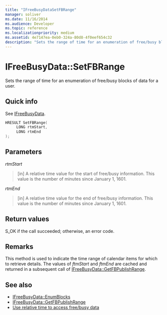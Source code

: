```yaml
---
title: "IFreeBusyDataSetFBRange"
manager: soliver
ms.date: 11/16/2014
ms.audience: Developer
ms.topic: reference
ms.localizationpriority: medium
ms.assetid: 4e7147ea-0eb0-324a-80d8-4f0eef654c32
description: "Sets the range of time for an enumeration of free/busy blocks of data for a user."
---
```


# IFreeBusyData::SetFBRange

Sets the range of time for an enumeration of free/busy blocks of data for a user.
  
## Quick info

See [IFreeBusyData](ifreebusydata.md).
  
```cpp
HRESULT SetFBRange(
     LONG rtmStart,
     LONG rtmEnd
);
```

## Parameters

_rtmStart_
  
> [in] A relative time value for the start of free/busy information. This value is the number of minutes since January 1, 1601.
    
_rtmEnd_
  
> [in] A relative time value for the end of free/busy information. This value is the number of minutes since January 1, 1601.
    
## Return values

S_OK if the call succeeded; otherwise, an error code.
  
## Remarks

This method is used to indicate the time range of calendar items for which to retrieve details. The values of  *ftmStart*  and  *ftmEnd*  are cached and returned in a subsequent call of [IFreeBusyData::GetFBPublishRange](ifreebusydata-getfbpublishrange.md).
  
## See also

- [IFreeBusyData::EnumBlocks](ifreebusydata-enumblocks.md)
- [IFreeBusyData::GetFBPublishRange](ifreebusydata-getfbpublishrange.md)
- [Use relative time to access free/busy data](how-to-use-relative-time-to-access-free-busy-data.md)

